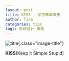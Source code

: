 ```yaml
---
layout: post
title: KISS - 保持简单直接
author: fire
categories: tips 
tags: 系统设计 编程
---
```


![title](http://image.sideproject.cn/title/title_178.jpg){:class="image-title"}

**KISS**(Keep it Simple Stupid)

